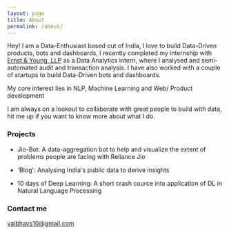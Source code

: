 ```yaml
---
layout: page
title: About
permalink: /about/
---
```


Hey! I am a Data-Enthusiast based out of India, I love to build Data-Driven products, bots and dashboards, I recently completed my internship with [Ernst & Young, LLP](http://www.ey.com/in/en/careers/students/global-delivery-services) as a Data Analytics intern, where I analysed and semi-automated audit and transaction analysis. I have also worked with a couple of startups to build Data-Driven bots and dashboards.

My core interest lies in NLP, Machine Learning and Web/ Product development

I am always on a lookout to collaborate with great people to build with data, hit me up if you want to know more about what I do. 

### Projects

- Jio-Bot: A data-aggregation bot to help and visualize the extent of problems people are facing with Reliance Jio

- 'Blog': Analysing India's public data to derive insights

- 10 days of Deep Learning: A short crash cource into application of DL in Natural Language Processing

### Contact me

[vaibhavs10@gmail.com](mailto:vaibhavs10@gmail.com)